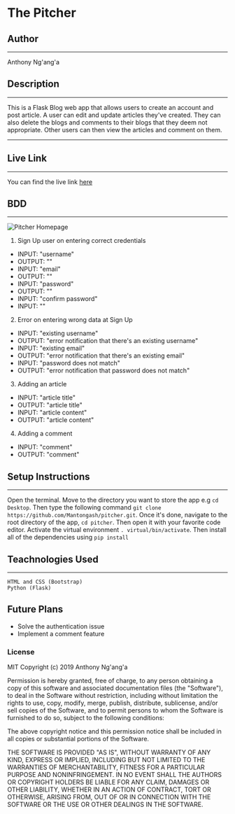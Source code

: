 # The Pitcher

## Author
---
Anthony Ng'ang'a

## Description
___
This is a Flask Blog web app that allows users to create an account and post article. A user can edit and update articles they've created. They can also delete the blogs and comments to their blogs that they deem not appropriate. Other users can then view the articles and comment on them.
___

## Live Link
___
You can find the live link [here](https://pitche.herokuapp.com/)

## BDD
___
![Pitcher Homepage](pitcher/static/images/pitcher.png)

1. Sign Up user on entering correct credentials
  - INPUT: "username"
  - OUTPUT: ""
  - INPUT: "email"
  - OUTPUT: ""
  - INPUT: "password"
  - OUTPUT: ""
  - INPUT: "confirm password"
  - INPUT: ""
2. Error on entering wrong data at Sign Up
  - INPUT: "existing username"
  - OUTPUT: "error notification that there's an existing username"
  - INPUT:  "existing email"
  - OUTPUT: "error notification that there's an existing email"
  - INPUT: "password does not match"
  - OUTPUT: "error notification that password does not match"
3. Adding an article
  - INPUT: "article title"
  - OUTPUT: "article title"
  - INPUT: "article content"
  - OUTPUT: "article content"
4. Adding a comment
  - INPUT: "comment"
  - OUTPUT: "comment"

## Setup Instructions
___
Open the terminal. Move to the directory you want to store the app e.g `cd Desktop`. Then type the following command `git clone https://github.com/Mantongash/pitcher.git`. Once it's done, navigate to the root directory of the app, `cd pitcher`. Then open it with your favorite code editor. Activate the virtual environment `. virtual/bin/activate`. Then install all of the dependencies using `pip install`

## Teachnologies Used
___
```
HTML and CSS (Bootstrap)
Python (Flask)  
```
## Future Plans
- Solve the authentication issue
- Implement a comment feature

### License
MIT Copyright (c) 2019 Anthony Ng'ang'a

Permission is hereby granted, free of charge, to any person obtaining a copy of this software and associated documentation files (the "Software"), to deal in the Software without restriction, including without limitation the rights to use, copy, modify, merge, publish, distribute, sublicense, and/or sell copies of the Software, and to permit persons to whom the Software is furnished to do so, subject to the following conditions:

The above copyright notice and this permission notice shall be included in all copies or substantial portions of the Software.

THE SOFTWARE IS PROVIDED "AS IS", WITHOUT WARRANTY OF ANY KIND, EXPRESS OR IMPLIED, INCLUDING BUT NOT LIMITED TO THE WARRANTIES OF MERCHANTABILITY, FITNESS FOR A PARTICULAR PURPOSE AND NONINFRINGEMENT. IN NO EVENT SHALL THE AUTHORS OR COPYRIGHT HOLDERS BE LIABLE FOR ANY CLAIM, DAMAGES OR OTHER LIABILITY, WHETHER IN AN ACTION OF CONTRACT, TORT OR OTHERWISE, ARISING FROM, OUT OF OR IN CONNECTION WITH THE SOFTWARE OR THE USE OR OTHER DEALINGS IN THE SOFTWARE.